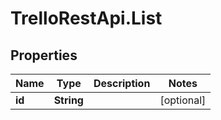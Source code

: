 # TrelloRestApi.List

## Properties

Name | Type | Description | Notes
------------ | ------------- | ------------- | -------------
**id** | **String** |  | [optional] 


